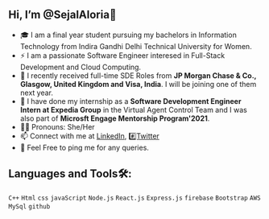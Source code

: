 ## Hi, I’m @SejalAloria👋 

- 🎓 I am a final year student pursuing my bachelors in Information Technology from Indira Gandhi Delhi Technical University for Women.
- ⚡ I am a passionate Software Engineer interesed in Full-Stack Development and Cloud Computing.
- 👀 I recently received full-time SDE Roles from **JP Morgan Chase & Co., Glasgow, United Kingdom and Visa, India**. I will be joining one of them next year.
- 🌱 I have done my internship as a **Software Development Engineer Intern at Expedia Group** in the Virtual Agent Control Team and I was also part of **Microsft Engage Mentorship Program'2021**.
- 👩🏻 Pronouns: She/Her
- 📫 Connect with me at [LinkedIn](https://www.linkedin.com/in/sejal-aloria-0599261b2/), [#️⃣Twitter](https://twitter.com/SejalAloria?t=rYrsTDvatu7Kw6xrfAObxA&s=09)
- 💬 Feel Free to ping me for any queries.


## Languages and Tools🛠:
<code>C++</code>
<code>Html</code>
<code>css</code>
<code>javaScript</code>
 <code>Node.js</code>
 <code>React.js</code>
 <code>Express.js</code>
 <code>firebase</code>
<code>Bootstrap</code>
 <code>AWS</code>
 <code>MySql</code>
<code>github</code>


<!---
SejalAloria/SejalAloria is a ✨ special ✨ repository because its `README.md` (this file) appears on your GitHub profile.
You can click the Preview link to take a look at your changes.
--->

